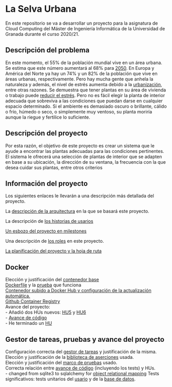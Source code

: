 # La Selva Urbana
En este repositorio se va a desarrollar un proyecto para la asignatura de Cloud Computing del Máster de Ingeniería Informática de la Universidad de Granada durante el curso 2020/21.

## Descripción del problema
En este momento, el 55% de la población mundial vive en un área urbana. Se estima que este número aumentará al 68% para [2050](https://www.un.org/development/desa/en/news/population/2018-revision-of-world-urbanization-prospects.html). En Europa y América del Norte ya hay un 74% y un 82% de la población que vive en áreas urbanas, respectivamente.
Pero hay mucha gente que anhela la naturaleza y además, el nivel de estrés aumenta debido a la [urbanización](https://www.researchgate.net/publication/299078166_Impacts_of_urbanization_process_on_mental_health), entre otras razones. Se demuestra que tener plantas en su área de vivienda o trabajo puede [reducir el estrés](https://psychcentral.com/news/2020/01/06/plants-shown-to-reduce-stress-at-work/153075.html).
Pero no es fácil elegir la planta de interior adecuada que sobreviva a las condiciones que puedan darse en  cualquier espacio determinado. Si el ambiente es demasiado oscuro o brillante, cálido o frío, húmedo o seco, o simplemente muy ventoso, su planta moriría aunque la riegue y fertilice lo suficiente.

## Descripción del proyecto
Por esta razón, el objetivo de este proyecto es crear un sistema que le ayude a encontrar las plantas adecuadas para las condiciones pertinentes. El sistema le ofrecerá una selección de plantas de interior que se adapten en base a su ubicación, la dirección de su ventana, la frecuencia con la que desea cuidar sus plantas, entre otros criterios


## Información del proyecto
Los siguientes enlaces le llevarán a una descripción más detallada del proyecto.

La [descripción de la arquitectura](doc/arquitectura.md) en la que se basará este proyecto.

La descripción de [los historias de usarios](doc/user_stories.md)

[Un esbozo del proyecto en milestones](doc/milestones.md)

Una descripción de [los roles](doc/roles.md) en este proyecto.

[La planificación del proyecto y la hoja de ruta](doc/roadmap.md)

## Docker
Elección y justificación del [contenedor base](doc/docker.md)\
[Dockerfile](Dockerfile) y la [prueba](doc/imgs/docker_passed_tests.png) que funciona\
[Contenedor subido a Docker Hub y configuración de la actualización automática.](doc/docker_hub_config.md)\
[Github Container Registry](doc/ghcr_setup.md)\
Avance del proyecto:\
	- Añadió dos HUs nuevos: [HU5](https://github.com/ouank/selva_urbana/issues/29) y [HU6](https://github.com/ouank/selva_urbana/issues/21)\
	- [Avance de código](src/db/plantdb.py)\
	- He terminado un [HU](https://github.com/ouank/selva_urbana/issues/14)

## Gestor de tareas, pruebas y avance del proyecto

Configuración correcta del [gestor de tareas](doc/gestor_tareas.md) y justificación de la misma.\
Elección y justificación de la [biblioteca de aserciones](doc/bib_aserciones.md) usada.\
Elección y justificación del [marco de pruebas](doc/marco_pruebas.md) usado.\
Correcta relación entre [avance de código](src/) (incluyendo los tests) y HUs.\
	- changed from sqlite3 to sqlalchemy for [object relational mapping](src/db/plantdb.py)
Tests significativos: tests unitarios del [usario](src/tests/test_user.py) y de la [base de datos](src/tests/test_plantdb.py).


